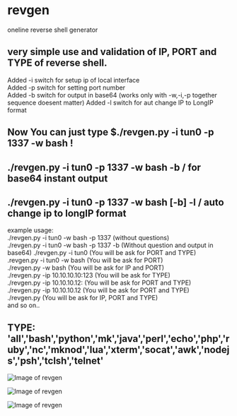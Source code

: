 # revgen
oneline reverse shell generator

very simple use and validation of IP, PORT and TYPE of reverse shell. 
---------------------------------------------------------------------
Added -i switch for setup ip of local interface  
Added -p switch for setting port number  
Added -b switch for output in base64 (works only with -w,-i,-p together sequence doesent matter)
Added -l switch for aut change IP to LongIP format  


Now You can just type $./revgen.py -i tun0 -p 1337 -w bash !
---
 ./revgen.py -i tun0 -p 1337 -w bash -b  / for base64 instant output
---
 ./revgen.py -i tun0 -p 1337 -w bash [-b] -l  / auto change ip to longIP format
---

example usage:  
./revgen.py -i tun0 -w bash -p 1337  (without questions)  
./revgen.py -i tun0 -w bash -p 1337 -b (Without question and output in base64)
./revgen.py -i tun0 (You will be ask for PORT and TYPE)  
.revgen.py -i tun0 -w bash (You will be ask for PORT)  
./revgen.py -w bash (You will be ask for IP and PORT)  
./revgen.py -ip 10.10.10.10:123 (You will be ask for TYPE)  
./revgen.py -ip 10.10.10.12: (You will be ask for PORT and TYPE)  
./revgen.py -ip 10.10.10.12  (You will be ask for PORT and TYPE)  
./revgen.py (You will be ask for IP, PORT and TYPE)  
and so on..

TYPE:
'all','bash','python','mk','java','perl','echo','php','ruby','nc','mknod','lua','xterm','socat','awk','nodejs','psh','tclsh','telnet'
---
![Image of revgen](https://i.ibb.co/wJtHFLN/ravgen-help.png)

![Image of revgen](https://i.ibb.co/XDkP97t/revgen.png)

![Image of revgen](https://i.ibb.co/Dk2Hjtv/revgen2.png)
